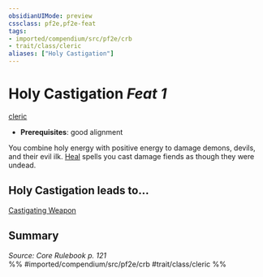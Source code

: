 ```yaml
---
obsidianUIMode: preview
cssclass: pf2e,pf2e-feat
tags:
- imported/compendium/src/pf2e/crb
- trait/class/cleric
aliases: ["Holy Castigation"]
---
```

# Holy Castigation  *Feat 1*  
[cleric](rules/traits/cleric.md)  

- **Prerequisites**: good alignment

You combine holy energy with positive energy to damage demons, devils, and their evil ilk. [Heal](../spells/heal.md) spells you cast damage fiends as though they were undead.

## Holy Castigation leads to...

[Castigating Weapon](castigating-weapon.md)

## Summary

*Source: Core Rulebook p. 121*  
%% #imported/compendium/src/pf2e/crb #trait/class/cleric %%